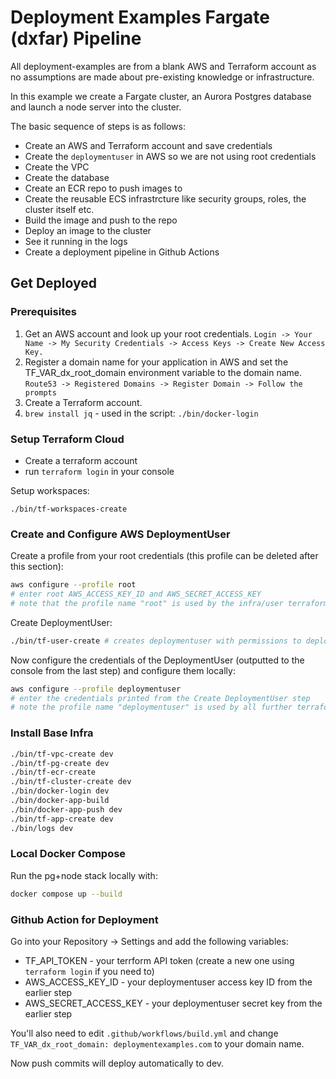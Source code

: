 # Deployment Examples Fargate (dxfar) Pipeline

All deployment-examples are from a blank AWS and Terraform account as no assumptions are made about pre-existing knowledge or infrastructure.

In this example we create a Fargate cluster, an Aurora Postgres database and launch a node server into the cluster.

The basic sequence of steps is as follows:
- Create an AWS and Terraform account and save credentials
- Create the `deploymentuser` in AWS so we are not using root credentials
- Create the VPC
- Create the database
- Create an ECR repo to push images to
- Create the reusable ECS infrastrcture like security groups, roles, the cluster itself etc.
- Build the image and push to the repo
- Deploy an image to the cluster
- See it running in the logs
- Create a deployment pipeline in Github Actions

## Get Deployed

### Prerequisites

1. Get an AWS account and look up your root credentials. `Login -> Your Name -> My Security Credentials -> Access Keys -> Create New Access Key.`
2. Register a domain name for your application in AWS and set the TF_VAR_dx_root_domain environment variable to the domain name. `Route53 -> Registered Domains -> Register Domain -> Follow the prompts`
3. Create a Terraform account.
4. `brew install jq` - used in the script: `./bin/docker-login`

### Setup Terraform Cloud

- Create a terraform account
- run `terraform login` in your console

Setup workspaces:
```
./bin/tf-workspaces-create
```

### Create and Configure AWS DeploymentUser

Create a profile from your root credentials (this profile can be deleted after this section):
```sh
aws configure --profile root
# enter root AWS_ACCESS_KEY_ID and AWS_SECRET_ACCESS_KEY
# note that the profile name "root" is used by the infra/user terraform script
```

Create DeploymentUser:
```sh
./bin/tf-user-create # creates deploymentuser with permissions to deploy
```

Now configure the credentials of the DeploymentUser (outputted to the console from the last step) and configure them locally:
```sh
aws configure --profile deploymentuser
# enter the credentials printed from the Create DeploymentUser step
# note the profile name "deploymentuser" is used by all further terraform scripts
```

### Install Base Infra

```sh
./bin/tf-vpc-create dev
./bin/tf-pg-create dev
./bin/tf-ecr-create
./bin/tf-cluster-create dev
./bin/docker-login dev
./bin/docker-app-build
./bin/docker-app-push dev
./bin/tf-app-create dev
./bin/logs dev
```

### Local Docker Compose

Run the pg+node stack locally with:
```sh
docker compose up --build
```

### Github Action for Deployment

Go into your Repository -> Settings and add the following variables:
- TF_API_TOKEN - your terrform API token (create a new one using `terraform login` if you need to)
- AWS_ACCESS_KEY_ID - your deploymentuser access key ID from the earlier step
- AWS_SECRET_ACCESS_KEY - your deploymentuser secret key from the earlier step

You'll also need to edit `.github/workflows/build.yml` and change `TF_VAR_dx_root_domain: deploymentexamples.com` to your domain name.

Now push commits will deploy automatically to dev.